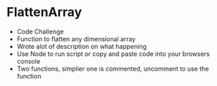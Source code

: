 # FlattenArray
+ Code Challenge
+ Function to flatten any dimensional array
+ Wrote alot of description on what happening 
+ Use Node to run script or copy and paste code into your browsers console
+ Two functions, simplier one is commented, uncomment to use the function
